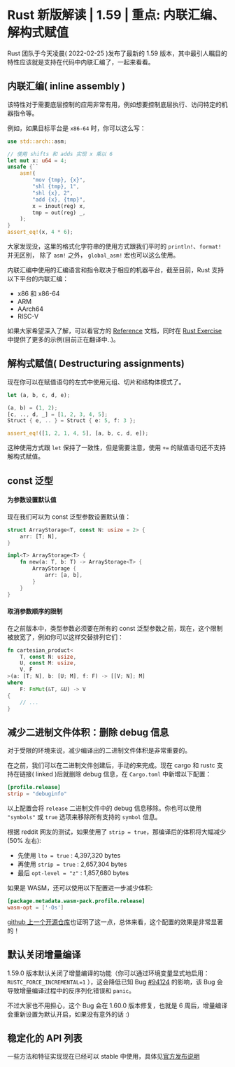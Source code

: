# Rust 新版解读 | 1.59 | 重点: 内联汇编、解构式赋值

Rust 团队于今天凌晨( 2022-02-25 )发布了最新的 1.59 版本，其中最引人瞩目的特性应该就是支持在代码中内联汇编了，一起来看看。

## 内联汇编( inline assembly )

该特性对于需要底层控制的应用非常有用，例如想要控制底层执行、访问特定的机器指令等。

例如，如果目标平台是 `x86-64` 时，你可以这么写：

```rust
use std::arch::asm;

// 使用 shifts 和 adds 实现 x 乘以 6
let mut x: u64 = 4;
unsafe {``
    asm!(
        "mov {tmp}, {x}",
        "shl {tmp}, 1",
        "shl {x}, 2",
        "add {x}, {tmp}",
        x = inout(reg) x,
        tmp = out(reg) _,
    );
}
assert_eq!(x, 4 * 6);
```

大家发现没，这里的格式化字符串的使用方式跟我们平时的 `println!`、`format!` 并无区别， 除了 `asm!` 之外， `global_asm!` 宏也可以这么使用。

内联汇编中使用的汇编语言和指令取决于相应的机器平台，截至目前，Rust 支持以下平台的内联汇编：

- x86 和 x86-64
- ARM
- AArch64
- RISC-V

如果大家希望深入了解，可以看官方的 [Reference](https://doc.rust-lang.org/nightly/reference/inline-assembly.html) 文档，同时在 [Rust Exercise](https://zh.exercise.rs/unsafe/inline-asm) 中提供了更多的示例(目前正在翻译中..)。

## 解构式赋值( Destructuring assignments)

现在你可以在赋值语句的左式中使用元组、切片和结构体模式了。

```rust
let (a, b, c, d, e);

(a, b) = (1, 2);
[c, .., d, _] = [1, 2, 3, 4, 5];
Struct { e, .. } = Struct { e: 5, f: 3 };

assert_eq!([1, 2, 1, 4, 5], [a, b, c, d, e]);
```

这种使用方式跟 `let` 保持了一致性，但是需要注意，使用 `+=` 的赋值语句还不支持解构式赋值。

## const 泛型

#### 为参数设置默认值

现在我们可以为 const 泛型参数设置默认值：

```rust
struct ArrayStorage<T, const N: usize = 2> {
    arr: [T; N],
}

impl<T> ArrayStorage<T> {
    fn new(a: T, b: T) -> ArrayStorage<T> {
        ArrayStorage {
            arr: [a, b],
        }
    }
}
```

#### 取消参数顺序的限制

在之前版本中，类型参数必须要在所有的 const 泛型参数之前，现在，这个限制被放宽了，例如你可以这样交替排列它们：

```rust
fn cartesian_product<
    T, const N: usize,
    U, const M: usize,
    V, F
>(a: [T; N], b: [U; M], f: F) -> [[V; N]; M]
where
    F: FnMut(&T, &U) -> V
{
    // ...
}
```

## 减少二进制文件体积：删除 debug 信息

对于受限的环境来说，减少编译出的二进制文件体积是非常重要的。

在之前，我们可以在二进制文件创建后，手动的来完成。现在 cargo 和 rustc 支持在链接( linked )后就删除 debug 信息，在 `Cargo.toml` 中新增以下配置：

```toml
[profile.release]
strip = "debuginfo"
```

以上配置会将 `release` 二进制文件中的 debug 信息移除。你也可以使用 `"symbols"` 或 `true` 选项来移除所有支持的 `symbol` 信息。

根据 reddit 网友的测试，如果使用了 `strip = true`，那编译后的体积将大幅减少(50% 左右):

- 先使用 `lto = true` : 4,397,320 bytes
- 再使用 `strip = true` : 2,657,304 bytes
- 最后 `opt-level = "z"` : 1,857,680 bytes

如果是 WASM，还可以使用以下配置进一步减少体积:

```toml
[package.metadata.wasm-pack.profile.release]
wasm-opt = ['-Os']
```

[github 上一个开源仓库](https://github.com/rsadsb/adsb_deku/blob/master/CHANGELOG.md#unreleased)也证明了这一点，总体来看，这个配置的效果是非常显著的！

## 默认关闭增量编译

1.59.0 版本默认关闭了增量编译的功能（你可以通过环境变量显式地启用：`RUSTC_FORCE_INCREMENTAL=1` ），这会降低已知 Bug [#94124](https://github.com/rust-lang/rust/issues/94124) 的影响，该 Bug 会导致增量编译过程中的反序列化错误和 `panic`。

不过大家也不用担心，这个 Bug 会在 1.60.0 版本修复，也就是 6 周后，增量编译会重新设置为默认开启，如果没有意外的话 :)

## 稳定化的 API 列表

一些方法和特征实现现在已经可以 stable 中使用，具体见[官方发布说明](https://blog.rust-lang.org/2022/02/24/Rust-1.59.0.html#stabilized-apis)

